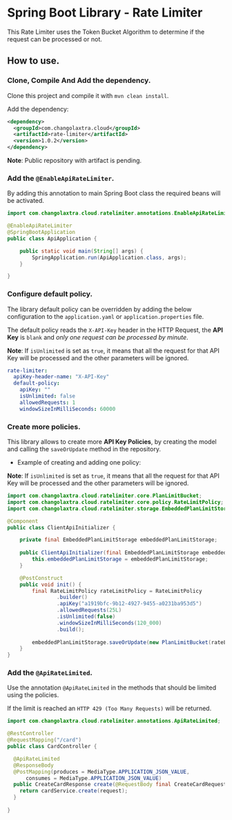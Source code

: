 # Spring Boot Library - Rate Limiter

This Rate Limiter uses the Token Bucket Algorithm to determine if the request can be processed or
not.

## How to use.

### Clone, Compile And Add the dependency.

Clone this project and compile it with `mvn clean install`.

Add the dependency:
````xml
<dependency>
  <groupId>com.changolaxtra.cloud</groupId>
  <artifactId>rate-limiter</artifactId>
  <version>1.0.2</version>
</dependency>
````

**Note**: Public repository with artifact is pending.

### Add the `@EnableApiRateLimiter`.

By adding this annotation to main Spring Boot class the required beans will be activated.

```java
import com.changolaxtra.cloud.ratelimiter.annotations.EnableApiRateLimiter;

@EnableApiRateLimiter
@SpringBootApplication
public class ApiApplication {

	public static void main(String[] args) {
		SpringApplication.run(ApiApplication.class, args);
	}

}
```

### Configure default policy.

The library default policy can be overridden by adding the below configuration to
the `application.yaml` or `application.properties` file.

The default policy reads the `X-API-Key` header in the HTTP Request, the **API Key** is `blank` and _only one request can be
processed by minute_.

**Note**: If `isUnlimited` is set as `true`, it means that all the request for that API Key will be processed and the other parameters will be ignored.

````yaml
rate-limiter:
  apiKey-header-name: "X-API-Key"
  default-policy:
    apiKey: ""
    isUnlimited: false
    allowedRequests: 1
    windowSizeInMilliSeconds: 60000
````

### Create more policies.

This library allows to create more **API Key Policies**, by creating the model and calling the `saveOrUpdate` method in the repository.

- Example of creating and adding one policy:

**Note**: If `isUnlimited` is set as `true`, it means that all the request for that API Key will be processed and the other parameters will be ignored.


````java
import com.changolaxtra.cloud.ratelimiter.core.PlanLimitBucket;
import com.changolaxtra.cloud.ratelimiter.core.policy.RateLimitPolicy;
import com.changolaxtra.cloud.ratelimiter.storage.EmbeddedPlanLimitStorage;

@Component
public class ClientApiInitializer {

    private final EmbeddedPlanLimitStorage embeddedPlanLimitStorage;
    
    public ClientApiInitializer(final EmbeddedPlanLimitStorage embeddedPlanLimitStorage) {
        this.embeddedPlanLimitStorage = embeddedPlanLimitStorage;
    }

    @PostConstruct
    public void init() {
        final RateLimitPolicy rateLimitPolicy = RateLimitPolicy
                .builder()
                .apiKey("a1919bfc-9b12-4927-9455-a0231ba953d5")
                .allowedRequests(25L)
                .isUnlimited(false)
                .windowSizeInMilliSeconds(120_000)
                .build();
        
        embeddedPlanLimitStorage.saveOrUpdate(new PlanLimitBucket(rateLimitPolicy));
    }
}
````

### Add the `@ApiRateLimited`.

Use the annotation `@ApiRateLimited` in the methods that should be limited using the policies.

If the limit is reached an `HTTP 429 (Too Many Requests)` will be returned.

````java
import com.changolaxtra.cloud.ratelimiter.annotations.ApiRateLimited;

@RestController
@RequestMapping("/card")
public class CardController {

  @ApiRateLimited
  @ResponseBody
  @PostMapping(produces = MediaType.APPLICATION_JSON_VALUE,
      consumes = MediaType.APPLICATION_JSON_VALUE)
  public CreateCardResponse create(@RequestBody final CreateCardRequest request) {
    return cardService.create(request);
  }
  
}
````

